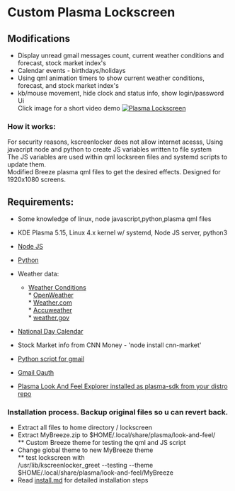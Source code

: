 # Custom Plasma Lockscreen
## Modifications
* Display unread gmail messages count, current weather conditions and forecast, stock market index's
* Calendar events - birthdays/holidays
* Using qml animation timers to show current weather conditions, forecast, and stock market index's
* kb/mouse movement, hide clock and status info, show login/password Ui <br/>
Click image for a short video demo
[![Plasma Lockscreen](lockscreen.png)](https://user-images.githubusercontent.com/9554887/137651273-b48f7208-2461-436c-b146-abd574601509.mp4)


### How it works:
For security reasons, kscreenlocker does not allow internet acesss, 
Using javacript node and python to create JS variables written to file system <br/>
The JS variables are used within qml locksreen files and systemd scripts to update them. <br/>
Modified Breeze plasma qml files to get the desired effects. Designed for 1920x1080 screens. <br/>

## Requirements:
* Some knowledge of linux, node javascript,python,plasma qml files
* KDE Plasma 5.15, Linux 4.x kernel w/ systemd, Node JS server, python3 <br/>
* [Node JS](https://nodejs.dev/) <br/>
* [Python](https://www.python.org/download/releases/3.0/) <br/>
* Weather data:
     * [Weather Conditions](https://github.com/nahidulhasan/nodejs-weather-app) <br/>
      * [OpenWeather](https://openweathermap.org/api) <br/>
      * [Weather.com](https://weather.com/swagger-docs/call-for-code) <br/>
      * [Accuweather](https://developer.accuweather.com/) <br/>
      * [weather.gov](https://www.weather.gov/documentation/services-web-api) <br/>

* [National Day Calendar](https://natdaycal.wordpress.com/) <br/>
* Stock Market info from CNN Money - 'node install cnn-market' <br/>
* [Python script for gmail](https://github.com/akora/gmail-message-counter-python)
* [Gmail Oauth](https://developers.google.com/gmail/api/quickstart/python)
* [Plasma Look And Feel Explorer installed as plasma-sdk from your distro repo](
      https://userbase.kde.org/Plasma/Create_a_Look_and_Feel_Package)

### Installation process. Backup original files so u can revert back.

* Extract all files to home directory / lockscreen <br/>
* Extract MyBreeze.zip to $HOME/.local/share/plasma/look-and-feel/ <br/>
   ** Custom Breeze theme for testing the qml and JS script <br/>
* Change global theme to new MyBreeze theme <br/>
  ** test lockscreen with <br/>
      /usr/lib/kscreenlocker_greet --testing --theme $HOME/.local/share/plasma/look-and-feel/MyBreeze   <br/>
 * Read [install.md](install.md) for detailed installation steps


